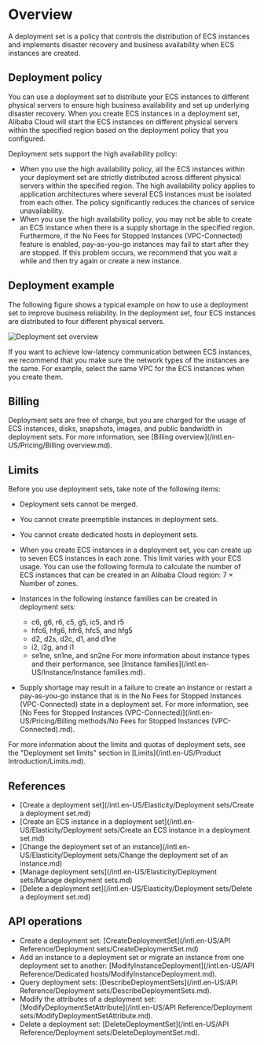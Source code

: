 # Overview

A deployment set is a policy that controls the distribution of ECS instances and implements disaster recovery and business availability when ECS instances are created.

## Deployment policy

You can use a deployment set to distribute your ECS instances to different physical servers to ensure high business availability and set up underlying disaster recovery. When you create ECS instances in a deployment set, Alibaba Cloud will start the ECS instances on different physical servers within the specified region based on the deployment policy that you configured.

Deployment sets support the high availability policy:

-   When you use the high availability policy, all the ECS instances within your deployment set are strictly distributed across different physical servers within the specified region. The high availability policy applies to application architectures where several ECS instances must be isolated from each other. The policy significantly reduces the chances of service unavailability.
-   When you use the high availability policy, you may not be able to create an ECS instance when there is a supply shortage in the specified region. Furthermore, if the No Fees for Stopped Instances \(VPC-Connected\) feature is enabled, pay-as-you-go instances may fail to start after they are stopped. If this problem occurs, we recommend that you wait a while and then try again or create a new instance.

## Deployment example

The following figure shows a typical example on how to use a deployment set to improve business reliability. In the deployment set, four ECS instances are distributed to four different physical servers.

![Deployment set overview](https://static-aliyun-doc.oss-accelerate.aliyuncs.com/assets/img/en-US/8432909951/p57239.png)

If you want to achieve low-latency communication between ECS instances, we recommend that you make sure the network types of the instances are the same. For example, select the same VPC for the ECS instances when you create them.

## Billing

Deployment sets are free of charge, but you are charged for the usage of ECS instances, disks, snapshots, images, and public bandwidth in deployment sets. For more information, see [Billing overview](/intl.en-US/Pricing/Billing overview.md).

## Limits

Before you use deployment sets, take note of the following items:

-   Deployment sets cannot be merged.
-   You cannot create preemptible instances in deployment sets.
-   You cannot create dedicated hosts in deployment sets.
-   When you create ECS instances in a deployment set, you can create up to seven ECS instances in each zone. This limit varies with your ECS usage. You can use the following formula to calculate the number of ECS instances that can be created in an Alibaba Cloud region: 7 × Number of zones.
-   Instances in the following instance families can be created in deployment sets:

    -   c6, g6, r6, c5, g5, ic5, and r5
    -   hfc6, hfg6, hfr6, hfc5, and hfg5
    -   d2, d2s, d2c, d1, and d1ne
    -   i2, i2g, and i1
    -   se1ne, sn1ne, and sn2ne
    For more information about instance types and their performance, see [Instance families](/intl.en-US/Instance/Instance families.md).

-   Supply shortage may result in a failure to create an instance or restart a pay-as-you-go instance that is in the No Fees for Stopped Instances \(VPC-Connected\) state in a deployment set. For more information, see [No Fees for Stopped Instances \(VPC-Connected\)](/intl.en-US/Pricing/Billing methods/No Fees for Stopped Instances (VPC-Connected).md).

For more information about the limits and quotas of deployment sets, see the "Deployment set limits" section in [Limits](/intl.en-US/Product Introduction/Limits.md).

## References

-   [Create a deployment set](/intl.en-US/Elasticity/Deployment sets/Create a deployment set.md)
-   [Create an ECS instance in a deployment set](/intl.en-US/Elasticity/Deployment sets/Create an ECS instance in a deployment set.md)
-   [Change the deployment set of an instance](/intl.en-US/Elasticity/Deployment sets/Change the deployment set of an instance.md)
-   [Manage deployment sets](/intl.en-US/Elasticity/Deployment sets/Manage deployment sets.md)
-   [Delete a deployment set](/intl.en-US/Elasticity/Deployment sets/Delete a deployment set.md)

## API operations

-   Create a deployment set: [CreateDeploymentSet](/intl.en-US/API Reference/Deployment sets/CreateDeploymentSet.md)
-   Add an instance to a deployment set or migrate an instance from one deployment set to another: [ModifyInstanceDeployment](/intl.en-US/API Reference/Dedicated hosts/ModifyInstanceDeployment.md).
-   Query deployment sets: [DescribeDeploymentSets](/intl.en-US/API Reference/Deployment sets/DescribeDeploymentSets.md).
-   Modify the attributes of a deployment set: [ModifyDeploymentSetAttribute](/intl.en-US/API Reference/Deployment sets/ModifyDeploymentSetAttribute.md).
-   Delete a deployment set: [DeleteDeploymentSet](/intl.en-US/API Reference/Deployment sets/DeleteDeploymentSet.md).

